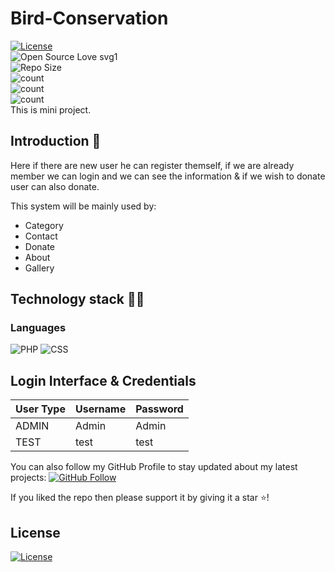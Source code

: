 # Bird-Conservation
[![License](https://img.shields.io/badge/License-Apache%202.0-blue.svg)](https://opensource.org/licenses/Apache-2.0)<br>
![Open Source Love svg1](https://badges.frapsoft.com/os/v1/open-source.svg?v=103)<br>
![Repo Size](https://img.shields.io/github/repo-size/ShravyaRNadig/Bird-Conservation) <br>
![count](https://img.shields.io/github/languages/count/ShravyaRNadig/Bird-Conservation) <br>
![count](https://img.shields.io/github/forks/ShravyaRNadig/Bird-Conservation?style=social) <br>
![count](https://img.shields.io/github/watchers/ShravyaRNadig/Bird-Conservation?style=social) <br>
This is mini project.
   
## Introduction 🎉
Here if there are new user he can register themself, if we are already member we can login and we can see the information & if we wish to donate user can also donate.
<p>This system will be mainly used by:</p>
<ul><li>Category</li><li>Contact</li><li>Donate</li><li>About</li><li>Gallery</li></ul>

 <p></p>
 
 ## Technology stack 💎💎

### Languages 
![PHP](https://img.shields.io/badge/Language-PHP-red) 
![CSS](https://img.shields.io/badge/Language-CSS-red) 

## Login Interface & Credentials

|  User Type   |   Username    |   Password   |
|--------------|---------------|--------------|
|ADMIN         |Admin          |Admin         |
|TEST          |test           |test          |

You can also follow my GitHub Profile to stay updated about my latest projects: [![GitHub Follow](https://img.shields.io/badge/Connect-ShravyaRNadig-blue.svg?logo=Github&longCache=true&style=social&label=Follow)](https://github.com/ShravyaRNadig)

If you liked the repo then please support it by giving it a star ⭐!

## License
[![License](https://img.shields.io/badge/License-Apache%202.0-red.svg)](https://opensource.org/licenses/Apache)
